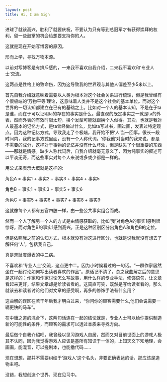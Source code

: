 ```yaml
---
layout: post
title: Hi, I am Sign
---
```

进球了就该高兴，胜利了就要庆祝，不要认为只有等到总冠军才有获得崇拜的权利，留一些鼓掌的机会给想要支持你的人。

这就是现在开始写博客的原因。

形而上学，寻找万物本源。

以前对写博客是有排斥感的，一来我不喜欢自我介绍，二来我不喜欢和‘专业人士’交流。

这两点是性格上的致命伤，因为这导致我的世界观与其他人偏差至少5米以上。

首先自我介绍就意味着需要以人类为根本对这个社会关系进行梳理，但是我曾经有个很极端的‘万物平等’理论，这意味着人类并不是这个社会的基本单位。而对这个世界的一切认知都建立在已有的基础之上。比如对一个人的基本认知，不是在于ta是谁，而在于可以证明ta的存在的事实是什么。最直观的既定事实之一就是ta的外表，然而外表的有效时限太短，换个发型可能就跟换个人似得。其次，也就是我对人最基本的记忆方式，是ta曾经做过什么，比如ta写过书，画过画，发表过特定观点。因为这种记忆方式，导致我走了个极端，我开始不把‘人’当一回事。很长一段时间内，我的记事方式里面，没有一个人称代词。‘你我他’对当时的我来说，都是不需要的成分，这样对于事物的记忆并没有什么坏处，但是缺失了个很重要的东西——那就是情感。缺少人称代词后，自我介绍就毫无意义了，因为纯事实的叙述可以平淡无奇，而这些事实对每个人来说或多或少都是一样的。

用公式来表示大概就是这样的:

角色A = 事实1 + 事实2 + 事实3 + 事实4 + 事实5

角色B = 事实1 + 事实3 + 事实5 + 事实6

角色C = 事实5 + 事实6 + 事实7 + 事实8 + 事实9

这就像每个人都有五官四肢一样，由一些公共事实组合而成。

然而一个人了解另一个人的方式是由情感获取的，比如‘我’对角色A的事实1感到很惊讶，而对角色B的事实1感到高兴。正是这种区别区分出角色A和角色B的定位。

但是依照我之前的认知方式，根本就没有对这进行区分，也就是说我就没有想去了解任何‘人’，包括我自己。

真是羞耻度爆表的中二病。

不喜欢和‘专业人士’交流，这点更中二。因为小时候看过的一句话。“一群作家居然坐在一起讨论如何写出读者喜欢的作品”。原话记不清了，总之我曲解之后的意思是这样的：作家和作家讨论怎么写故事，用什么样的专业手法，修饰语句，让文章看起来更好，结果文章却是给读者看的。这简直可笑，既然是写给读者看的，那么就该去和读者讨论他们对文章的感受啊，再多的修饰手法有什么用？

这曲解的误区在若干年后我才明白过来，“你问你的顾客需要什么,他们会说需要一辆更快的马车”。

在中庸之道的混合下，这两句话连在一起的结论就是，专业人士可以给你提供制造新的可能性的条件，而顾客的需求可以透过本质来寻找方向。

最后做个自我介绍吧，我曾经以见习游戏人自居，然而又对目前世面上的游戏人极其不认同，因为我觉得游戏人应该是基所有知识于一体的，上知天文下知地理，会画画，能混音，可以搓剧本，也能撸代码……

现在想想，那并不需要纠结于‘游戏人’这个名头，非要正确表达的话，那应该是造物主吧。


没错，我想创造个世界，现在见习中。